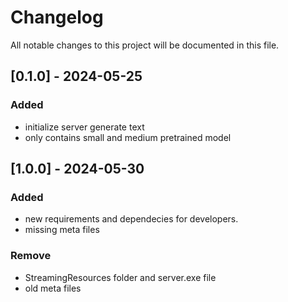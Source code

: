 # Changelog
All notable changes to this project will be documented in this file.


## [0.1.0] - 2024-05-25
### Added
- initialize server generate text 
- only contains small and medium pretrained model

## [1.0.0] - 2024-05-30
### Added
- new requirements and dependecies for developers.
- missing meta files
### Remove
- StreamingResources folder and server.exe file
- old meta files

